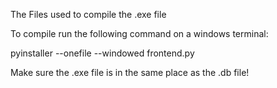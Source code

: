 The Files used to compile the .exe file

To compile run the following command on a windows terminal:

pyinstaller --onefile --windowed frontend.py

Make sure the .exe file is in the same place as the .db file!
